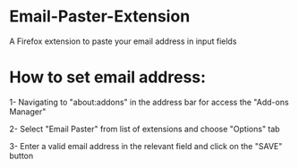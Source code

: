 # Email-Paster-Extension
A Firefox extension to paste your email address in input fields

# How to set email address:
1- Navigating to "about:addons" in the address bar for access the "Add-ons Manager"

2- Select "Email Paster" from list of extensions and choose "Options" tab

3- Enter a valid email address in the relevant field and click on the "SAVE" button
